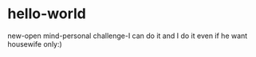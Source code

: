 # hello-world
new-open mind-personal challenge-I can do it and I do it even if he want housewife only:)
